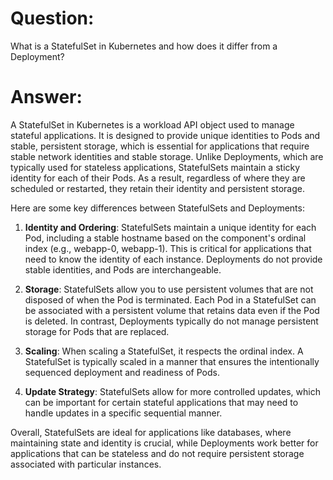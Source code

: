 # Question:
What is a StatefulSet in Kubernetes and how does it differ from a Deployment?

# Answer:
A StatefulSet in Kubernetes is a workload API object used to manage stateful applications. It is designed to provide unique identities to Pods and stable, persistent storage, which is essential for applications that require stable network identities and stable storage. Unlike Deployments, which are typically used for stateless applications, StatefulSets maintain a sticky identity for each of their Pods. As a result, regardless of where they are scheduled or restarted, they retain their identity and persistent storage.

Here are some key differences between StatefulSets and Deployments:

1. **Identity and Ordering**: StatefulSets maintain a unique identity for each Pod, including a stable hostname based on the component's ordinal index (e.g., webapp-0, webapp-1). This is critical for applications that need to know the identity of each instance. Deployments do not provide stable identities, and Pods are interchangeable.

2. **Storage**: StatefulSets allow you to use persistent volumes that are not disposed of when the Pod is terminated. Each Pod in a StatefulSet can be associated with a persistent volume that retains data even if the Pod is deleted. In contrast, Deployments typically do not manage persistent storage for Pods that are replaced.

3. **Scaling**: When scaling a StatefulSet, it respects the ordinal index. A StatefulSet is typically scaled in a manner that ensures the intentionally sequenced deployment and readiness of Pods.

4. **Update Strategy**: StatefulSets allow for more controlled updates, which can be important for certain stateful applications that may need to handle updates in a specific sequential manner.

Overall, StatefulSets are ideal for applications like databases, where maintaining state and identity is crucial, while Deployments work better for applications that can be stateless and do not require persistent storage associated with particular instances.
